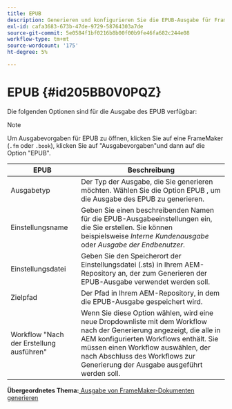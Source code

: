 ```yaml
---
title: EPUB
description: Generieren und konfigurieren Sie die EPUB-Ausgabe für FrameMaker-Dokumente in AEM Guides.
exl-id: cafa3683-673b-47de-9729-58764303a7de
source-git-commit: 5e0584f1bf0216b8b00f00b9fe46fa682c244e08
workflow-type: tm+mt
source-wordcount: '175'
ht-degree: 5%

---
```


# EPUB {#id205BB0V0PQZ}

Die folgenden Optionen sind für die Ausgabe des EPUB verfügbar:

>[!NOTE]
>
> Um Ausgabevorgaben für EPUB zu öffnen, klicken Sie auf eine FrameMaker \(`.fm` oder `.book`\), klicken Sie auf &quot;Ausgabevorgaben&quot;und dann auf die Option &quot;EPUB&quot;.

| EPUB | Beschreibung |
|-----------|-----------|
| Ausgabetyp | Der Typ der Ausgabe, die Sie generieren möchten. Wählen Sie die Option EPUB , um die Ausgabe des EPUB zu generieren. |
| Einstellungsname | Geben Sie einen beschreibenden Namen für die EPUB-Ausgabeeinstellungen ein, die Sie erstellen. Sie können beispielsweise *Interne Kundenausgabe* oder *Ausgabe der Endbenutzer*. |
| Einstellungsdatei | Geben Sie den Speicherort der Einstellungsdatei \(.sts\) in Ihrem AEM-Repository an, der zum Generieren der EPUB-Ausgabe verwendet werden soll. |
| Zielpfad | Der Pfad in Ihrem AEM-Repository, in dem die EPUB-Ausgabe gespeichert wird. |
| Workflow &quot;Nach der Erstellung ausführen&quot; | Wenn Sie diese Option wählen, wird eine neue Dropdownliste mit dem Workflow nach der Generierung angezeigt, die alle in AEM konfigurierten Workflows enthält. Sie müssen einen Workflow auswählen, der nach Abschluss des Workflows zur Generierung der Ausgabe ausgeführt werden soll. |

**Übergeordnetes Thema:**[ Ausgabe von FrameMaker-Dokumenten generieren](fm-output-generatation.md)
